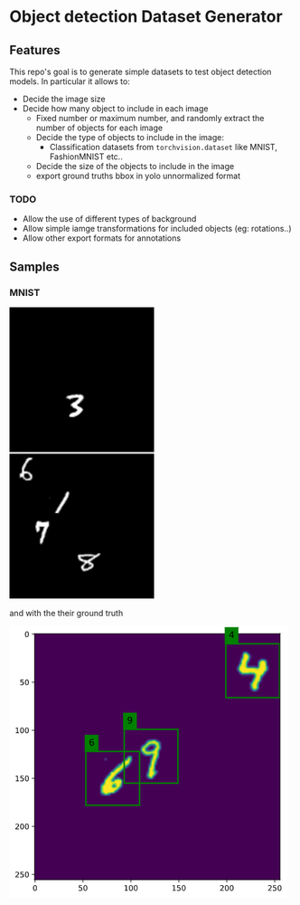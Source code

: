 # Object detection Dataset Generator

## Features 
This repo's goal is to generate simple datasets to test object detection models.
In particular it allows to:
* Decide the image size
* Decide how many object to include in each image
  * Fixed number or maximum number, and randomly extract the number of objects for each image
  * Decide the type of objects to include in the image:
    * Classification datasets from `torchvision.dataset` like MNIST, FashionMNIST etc..
  * Decide the size of the objects to include in the image
  * export ground truths bbox in yolo unnormalized format

### TODO  
* Allow the use of different types of background
* Allow simple iamge transformations for included objects (eg: rotations..)
* Allow other export formats for annotations


## Samples

### MNIST
![sample](assets/raw_1obj.png)
![sample2](assets/raw_4obj.png)

and with the their ground truth

![sample3](assets/gg_3obj.png)